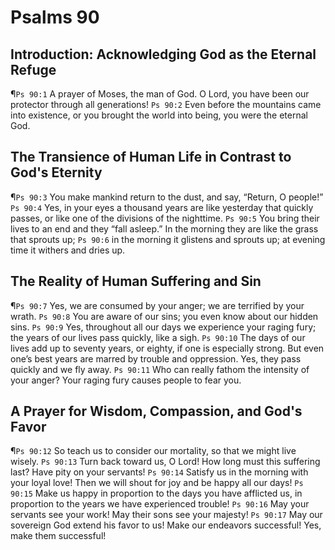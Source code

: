 # Psalms 90

## Introduction: Acknowledging God as the Eternal Refuge
¶`Ps 90:1` A prayer of Moses, the man of God. O Lord, you have been our protector through all generations!
`Ps 90:2` Even before the mountains came into existence, or you brought the world into being, you were the eternal God.

## The Transience of Human Life in Contrast to God's Eternity
¶`Ps 90:3` You make mankind return to the dust, and say, “Return, O people!”
`Ps 90:4` Yes, in your eyes a thousand years are like yesterday that quickly passes, or like one of the divisions of the nighttime.
`Ps 90:5` You bring their lives to an end and they “fall asleep.” In the morning they are like the grass that sprouts up;
`Ps 90:6` in the morning it glistens and sprouts up; at evening time it withers and dries up.

## The Reality of Human Suffering and Sin
¶`Ps 90:7` Yes, we are consumed by your anger; we are terrified by your wrath.
`Ps 90:8` You are aware of our sins; you even know about our hidden sins.
`Ps 90:9` Yes, throughout all our days we experience your raging fury; the years of our lives pass quickly, like a sigh.
`Ps 90:10` The days of our lives add up to seventy years, or eighty, if one is especially strong. But even one’s best years are marred by trouble and oppression. Yes, they pass quickly and we fly away.
`Ps 90:11` Who can really fathom the intensity of your anger? Your raging fury causes people to fear you.

## A Prayer for Wisdom, Compassion, and God's Favor
¶`Ps 90:12` So teach us to consider our mortality, so that we might live wisely.
`Ps 90:13` Turn back toward us, O Lord! How long must this suffering last? Have pity on your servants!
`Ps 90:14` Satisfy us in the morning with your loyal love! Then we will shout for joy and be happy all our days!
`Ps 90:15` Make us happy in proportion to the days you have afflicted us, in proportion to the years we have experienced trouble!
`Ps 90:16` May your servants see your work! May their sons see your majesty!
`Ps 90:17` May our sovereign God extend his favor to us! Make our endeavors successful! Yes, make them successful!
